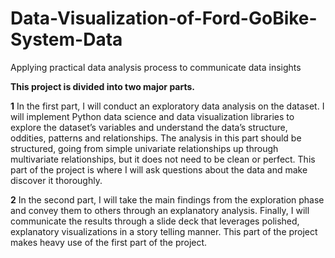 # Data-Visualization-of-Ford-GoBike-System-Data
Applying practical data analysis process to communicate data insights

**This project is divided into two major parts.**

**1**
In the first part, I will conduct an exploratory data analysis on the dataset. I will implement Python data science and data visualization libraries to explore the dataset’s variables and understand the data’s structure, oddities, patterns and relationships. The analysis in this part should be structured, going from simple univariate relationships up through multivariate relationships, but it does not need to be clean or perfect. This part of the project is where I will ask questions about the data and make discover it thoroughly. 

**2**
In the second part, I will take the main findings from the exploration phase and convey them to others through an explanatory analysis. Finally, I will communicate the results through a slide deck that leverages polished, explanatory visualizations in a story telling manner. This part of the project makes heavy use of the first part of the project.
